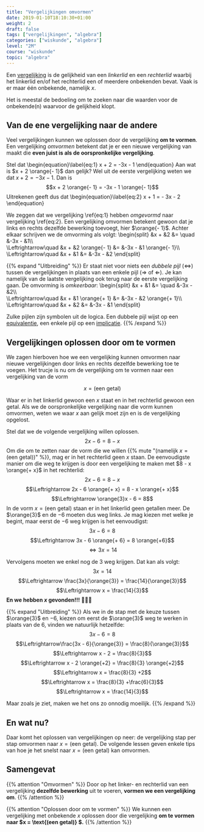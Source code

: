 ```yaml
---
title: "Vergelijkingen omvormen"
date: 2019-01-10T18:10:30+01:00
weight: 2
draft: false
tags: ["vergelijkingen", "algebra"]
categories: ["wiskunde", "algebra"]
level: "2M"
course: "wiskunde"
topic: "algebra"
---
```

Een [vergelijking](../intro) is de gelijkheid van een *linkerlid* en een *rechterlid* waarbij het linkerlid en/of het rechterlid een of meerdere onbekenden bevat. Vaak is er maar één onbekende, namelijk $x$.

Het is meestal de bedoeling om te zoeken naar die waarden voor de onbekende(n) waarvoor de gelijkheid klopt.

## Van de ene vergelijking naar de andere
Veel vergelijkingen kunnen we oplossen door de vergelijking **om te vormen**. Een vergelijking *omvormen* betekent dat je er een nieuwe vergelijking van maakt die **even juist is als de oorspronkelijke vergelijking**.

Stel dat
\begin{equation}\label{eq:1}
x + 2 = -3x - 1
\end{equation}
Aan wat is $x + 2 \orange{- 1}$
dan gelijk? Wel uit de eerste vergelijking weten we dat $x + 2 = - 3x - 1$. Dan is
$$x + 2 \orange{- 1} = -3x - 1 \orange{- 1}$$
Uitrekenen geeft dus dat
\begin{equation}\label{eq:2}
x + 1 = - 3x - 2
\end{equation}


We zeggen dat we vergelijking \ref{eq:1} hebben *omgevormd* naar vergelijking \ref{eq:2}. Een vergelijking omvormen betekent gewoon dat je links en rechts dezelfde bewerking toevoegt, hier $\orange{- 1}$. Achter elkaar schrijven we de omvorming als volgt:
\begin{split}
&x + &2 &= \quad &-3x - &1\\\\\
\Leftrightarrow\quad &x + &2 \orange{- 1} &= &-3x - &1 \orange{- 1}\\\\\
\Leftrightarrow\quad &x + &1 &= &-3x - &2
\end{split}

{{% expand "Uitbreiding" %}}
Er staat niet voor niets een *dubbele pijl* ($\Leftrightarrow$) tussen de vergelijkingen in plaats van een enkele pijl ($\Rightarrow$ of $\Leftarrow$). Je kan namelijk van de laatste vergelijking ook terug naar de eerste vergelijking gaan. De omvorming is *omkeerbaar*:
\begin{split}
&x + &1 &= \quad &-3x - &2\\\\\
\Leftrightarrow\quad &x + &1 \orange{+ 1} &= &-3x - &2 \orange{+ 1}\\\\\
\Leftrightarrow\quad &x + &2 &= &-3x - &1
\end{split}

Zulke pijlen zijn symbolen uit de logica. Een dubbele pijl wijst op een [equivalentie](../../logica/pijlen#dubbele_pijl), een enkele pijl op een [implicatie](../../logica/pijlen#dubbele_pijl).
{{% /expand %}}

## Vergelijkingen oplossen door om te vormen
We zagen hierboven hoe we een vergelijking kunnen omvormen naar nieuwe vergelijkingen door links en rechts dezelfde bewerking toe te voegen. Het trucje is nu om de vergelijking om te vormen naar een vergelijking van de vorm

$$x= \text{(een getal)}$$

Waar er in het linkerlid gewoon een $x$ staat en in het rechterlid gewoon een getal. Als we de oorspronkelijke vergelijking naar die vorm kunnen omvormen, weten we waar $x$ aan gelijk moet zijn en is de vergelijking opgelost.

Stel dat we de volgende vergelijking willen oplossen.
$$2x - 6 = 8 - x$$
Om die om te zetten naar de vorm die we willen {{% mute "(namelijk $x= \text{(een getal)}$)" %}}, mag er in het rechterlid geen $x$ staan. De eenvoudigste manier om die weg te krijgen is door een vergelijking te maken met $8 - x \orange{+ x}$ in het rechterlid:
$$2x - 6 = 8 - x$$
$$\Leftrightarrow 2x - 6 \orange{+ x} = 8 - x \orange{+ x}$$
$$\Leftrightarrow \orange{3}x - 6 = 8$$
In de vorm $x= \text{(een getal)}$ staan er in het linkerlid geen getallen meer. De $\orange{3}$ en de $-6$ moeten dus weg links. Je mag kiezen met welke je begint, maar eerst de $-6$ weg krijgen is het eenvoudigst:
$$3x - 6 = 8$$
$$\Leftrightarrow 3x - 6 \orange{+ 6} = 8 \orange{+6}$$
$$\Leftrightarrow 3x = 14$$

Vervolgens moeten we enkel nog de $3$ weg krijgen. Dat kan als volgt:
$$3x = 14$$
$$\Leftrightarrow \frac{3x}{\orange{3}} = \frac{14}{\orange{3}}$$
$$\Leftrightarrow x = \frac{14}{3}$$
**En we hebben $x$ gevonden!!!** :tada::dancer::muscle:

{{% expand "Uitbreiding" %}}
Als we in de stap met de keuze tussen $\orange{3}$ en $-6$, kiezen om eerst de $\orange{3}$ weg te werken in plaats van de $6$, vinden we natuurlijk hetzelfde:
$$3x - 6 = 8$$
$$\Leftrightarrow\frac{3x - 6}{\orange{3}} = \frac{8}{\orange{3}}$$
$$\Leftrightarrow x - 2 = \frac{8}{3}$$
$$\Leftrightarrow x - 2 \orange{+2} = \frac{8}{3} \orange{+2}$$
$$\Leftrightarrow x = \frac{8}{3} +2$$
$$\Leftrightarrow x = \frac{8}{3} +\frac{6}{3}$$
$$\Leftrightarrow x = \frac{14}{3}$$

Maar zoals je ziet, maken we het ons zo onnodig moeilijk.
{{% /expand %}}

## En wat nu?
Daar komt het oplossen van vergelijkingen op neer: de vergelijking stap per stap omvormen naar $x=\text{(een getal)}$. De volgende lessen geven enkele tips van hoe je het snelst naar $x=\text{(een getal)}$ kan omvormen.

## Samengevat
{{% attention "Omvormen" %}}
Door op het linker- en rechterlid van een vergelijking **dezelfde bewerking** uit te voeren, **vormen we een vergelijking om**.
{{% /attention %}}

{{% attention "Oplossen door om te vormen" %}}
We kunnen een vergelijking met onbekende $x$ oplossen door die vergelijking **om te vormen naar $x = \text{(een getal)} $.**
{{% /attention %}}
